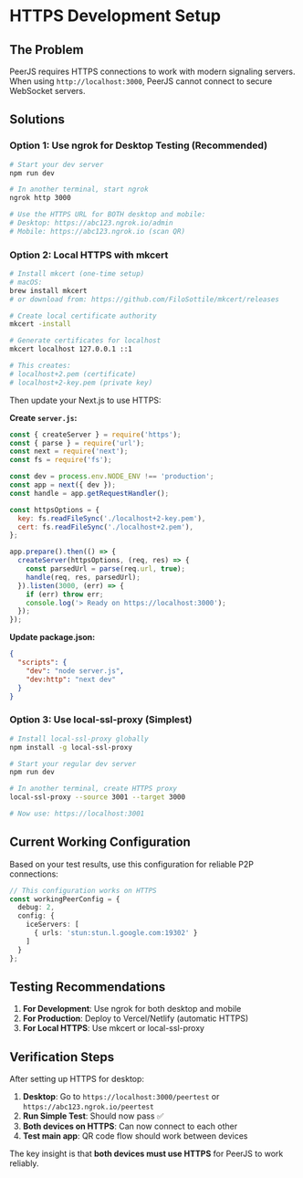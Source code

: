 # HTTPS Development Setup

## The Problem
PeerJS requires HTTPS connections to work with modern signaling servers. When using `http://localhost:3000`, PeerJS cannot connect to secure WebSocket servers.

## Solutions

### Option 1: Use ngrok for Desktop Testing (Recommended)
```bash
# Start your dev server
npm run dev

# In another terminal, start ngrok
ngrok http 3000

# Use the HTTPS URL for BOTH desktop and mobile:
# Desktop: https://abc123.ngrok.io/admin
# Mobile: https://abc123.ngrok.io (scan QR)
```

### Option 2: Local HTTPS with mkcert
```bash
# Install mkcert (one-time setup)
# macOS:
brew install mkcert
# or download from: https://github.com/FiloSottile/mkcert/releases

# Create local certificate authority
mkcert -install

# Generate certificates for localhost
mkcert localhost 127.0.0.1 ::1

# This creates:
# localhost+2.pem (certificate)
# localhost+2-key.pem (private key)
```

Then update your Next.js to use HTTPS:

**Create `server.js`:**
```javascript
const { createServer } = require('https');
const { parse } = require('url');
const next = require('next');
const fs = require('fs');

const dev = process.env.NODE_ENV !== 'production';
const app = next({ dev });
const handle = app.getRequestHandler();

const httpsOptions = {
  key: fs.readFileSync('./localhost+2-key.pem'),
  cert: fs.readFileSync('./localhost+2.pem'),
};

app.prepare().then(() => {
  createServer(httpsOptions, (req, res) => {
    const parsedUrl = parse(req.url, true);
    handle(req, res, parsedUrl);
  }).listen(3000, (err) => {
    if (err) throw err;
    console.log('> Ready on https://localhost:3000');
  });
});
```

**Update package.json:**
```json
{
  "scripts": {
    "dev": "node server.js",
    "dev:http": "next dev"
  }
}
```

### Option 3: Use local-ssl-proxy (Simplest)
```bash
# Install local-ssl-proxy globally
npm install -g local-ssl-proxy

# Start your regular dev server
npm run dev

# In another terminal, create HTTPS proxy
local-ssl-proxy --source 3001 --target 3000

# Now use: https://localhost:3001
```

## Current Working Configuration

Based on your test results, use this configuration for reliable P2P connections:

```typescript
// This configuration works on HTTPS
const workingPeerConfig = {
  debug: 2,
  config: {
    iceServers: [
      { urls: 'stun:stun.l.google.com:19302' }
    ]
  }
};
```

## Testing Recommendations

1. **For Development**: Use ngrok for both desktop and mobile
2. **For Production**: Deploy to Vercel/Netlify (automatic HTTPS)
3. **For Local HTTPS**: Use mkcert or local-ssl-proxy

## Verification Steps

After setting up HTTPS for desktop:

1. **Desktop**: Go to `https://localhost:3000/peertest` or `https://abc123.ngrok.io/peertest`
2. **Run Simple Test**: Should now pass ✅
3. **Both devices on HTTPS**: Can now connect to each other
4. **Test main app**: QR code flow should work between devices

The key insight is that **both devices must use HTTPS** for PeerJS to work reliably.
